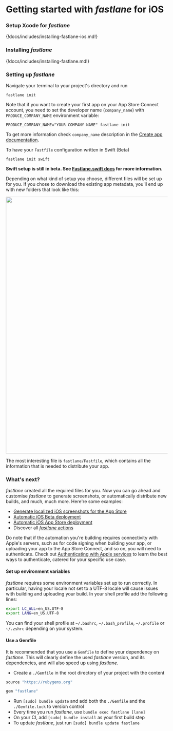 # Getting started with _fastlane_ for iOS

### Setup Xcode for _fastlane_

{!docs/includes/installing-fastlane-ios.md!}

### Installing _fastlane_

{!docs/includes/installing-fastlane.md!}

### Setting up _fastlane_

Navigate your terminal to your project's directory and run

```no-highlight
fastlane init
```

Note that if you want to create your first app on your App Store Connect account, you need to set the developer name (`company_name`) with `PRODUCE_COMPANY_NAME` environment variable:

```no-highlight
PRODUCE_COMPANY_NAME="YOUR COMPANY NAME" fastlane init
```

To get more information check `company_name` description in the [Create app documentation](/generated/actions/create_app_online/#parameters_1).

To have your `Fastfile` configuration written in Swift (Beta)

```no-highlight
fastlane init swift
```

**Swift setup is still in beta. See [Fastlane.swift docs](https://docs.fastlane.tools/getting-started/ios/fastlane-swift/) for more information.**

Depending on what kind of setup you choose, different files will be set up for you. If you chose to download the existing app metadata, you'll end up with new folders that look like this:

<img src="/img/getting-started/ios/fastlane-init.png" width="800" />

The most interesting file is `fastlane/Fastfile`, which contains all the information that is needed to distribute your app.

### What's next?

_fastlane_ created all the required files for you. Now you can go ahead and customise _fastlane_ to generate screenshots, or automatically distribute new builds, and much, much more. Here're some examples:

- [Generate localized iOS screenshots for the App Store](screenshots.md)
- [Automatic iOS Beta deployment](beta-deployment.md)
- [Automatic iOS App Store deployment](appstore-deployment.md)
- Discover all [_fastlane_ actions](/generated/actions)

Do note that if the automation you're building requires connectivity with Apple's servers, such as for code signing when building your app, or uploading your app to the App Store Connect, and so on, you will need to authenticate. Check out [Authenticating with Apple services](authentication.md) to learn the best ways to authenticate, catered for your specific use case.

#### Set up environment variables

_fastlane_ requires some environment variables set up to run correctly. In particular, having your locale not set to a UTF-8 locale will cause issues with building and uploading your build. In your shell profile add the following lines:

```sh
export LC_ALL=en_US.UTF-8
export LANG=en_US.UTF-8
```

You can find your shell profile at `~/.bashrc`, `~/.bash_profile`, `~/.profile` or `~/.zshrc` depending on your system.

#### Use a Gemfile

It is recommended that you use a `Gemfile` to define your dependency on _fastlane_. This will clearly define the used _fastlane_ version, and its dependencies, and will also speed up using _fastlane_.

- Create a `./Gemfile` in the root directory of your project with the content
```ruby
source "https://rubygems.org"

gem "fastlane"
```
- Run `[sudo] bundle update` and add both the `./Gemfile` and the `./Gemfile.lock` to version control
- Every time you run _fastlane_, use `bundle exec fastlane [lane]`
- On your CI, add `[sudo] bundle install` as your first build step
- To update _fastlane_, just run `[sudo] bundle update fastlane`
